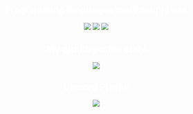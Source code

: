 <h2 align="center", style="color:white">Programming languages that i mainly use</h2>
<p align="center">
  <img src="https://img.shields.io/badge/-python-090909?style=for-the-badge&logo=lua&logoColor=E9D54D">
  <img src="https://img.shields.io/badge/-html5-090909?style=for-the-badge&logo=HTML5&logoColor=6296CC">
  <img src="https://img.shields.io/badge/-css3-090909?style=for-the-badge&logo=css3&logoColor=6296CC">
</p>
<h2 align="center", style="color:white">My github profile stats</h2>
<p align="center">
    <img src="https://github-readme-stats.vercel.app/api?username=kqrl&count_private=true&show_icons=true&theme=radical">
</p>
<h2 align="center", style="color:white">Discord Profile</h2>
<p align="center">
        <img src="https://discord.c99.nl/widget/theme-5/505686934048473089.png"/>
</p>
